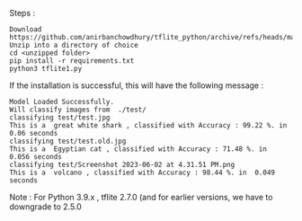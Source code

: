 Steps : 
```
Download https://github.com/anirbanchowdhury/tflite_python/archive/refs/heads/master.zip
Unzip into a directory of choice 
cd <unzipped folder>
pip install -r requirements.txt 
python3 tflite1.py
```


If the installation is successful, this will have the following message :  
```
Model Loaded Successfully.
Will classify images from  ./test/
classifying test/test.jpg
This is a  great white shark , classified with Accuracy : 99.22 %. in  0.06 seconds
classifying test/test.old.jpg
This is a  Egyptian cat , classified with Accuracy : 71.48 %. in  0.056 seconds
classifying test/Screenshot 2023-06-02 at 4.31.51 PM.png
This is a  volcano , classified with Accuracy : 98.44 %. in  0.049 seconds
```

Note : For Python 3.9.x , tflite 2.7.0 (and for earlier versions, we have to downgrade to 2.5.0
